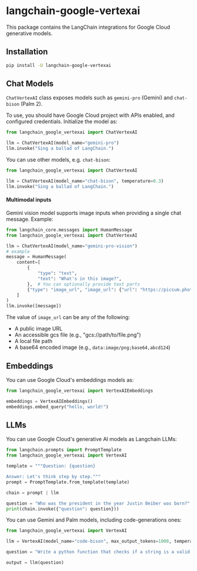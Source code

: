 # langchain-google-vertexai

This package contains the LangChain integrations for Google Cloud generative models.

## Installation

```bash
pip install -U langchain-google-vertexai
```

## Chat Models

`ChatVertexAI` class exposes models such as `gemini-pro` (Gemini) and `chat-bison` (Palm 2).

To use, you should have Google Cloud project with APIs enabled, and configured credentials. Initialize the model as:

```python
from langchain_google_vertexai import ChatVertexAI

llm = ChatVertexAI(model_name="gemini-pro")
llm.invoke("Sing a ballad of LangChain.")
```

You can use other models, e.g. `chat-bison`:
```python
from langchain_google_vertexai import ChatVertexAI

llm = ChatVertexAI(model_name="chat-bison", temperature=0.3)
llm.invoke("Sing a ballad of LangChain.")
```

#### Multimodal inputs

Gemini vision model supports image inputs when providing a single chat message. Example:

```python
from langchain_core.messages import HumanMessage
from langchain_google_vertexai import ChatVertexAI

llm = ChatVertexAI(model_name="gemini-pro-vision")
# example
message = HumanMessage(
    content=[
        {
            "type": "text",
            "text": "What's in this image?",
        },  # You can optionally provide text parts
        {"type": "image_url", "image_url": {"url": "https://picsum.photos/seed/picsum/200/300"}},
    ]
)
llm.invoke([message])
```

The value of `image_url` can be any of the following:

- A public image URL
- An accessible gcs file (e.g., "gcs://path/to/file.png")
- A local file path
- A base64 encoded image (e.g., `data:image/png;base64,abcd124`)


## Embeddings

You can use Google Cloud's embeddings models as:

```python
from langchain_google_vertexai import VertexAIEmbeddings

embeddings = VertexAIEmbeddings()
embeddings.embed_query("hello, world!")
```

## LLMs
You can use Google Cloud's generative AI models as Langchain LLMs:

```python
from langchain.prompts import PromptTemplate
from langchain_google_vertexai import VertexAI

template = """Question: {question}

Answer: Let's think step by step."""
prompt = PromptTemplate.from_template(template)

chain = prompt | llm

question = "Who was the president in the year Justin Beiber was born?"
print(chain.invoke({"question": question}))
```

You can use Gemini and Palm models, including code-generations ones:
```python
from langchain_google_vertexai import VertexAI

llm = VertexAI(model_name="code-bison", max_output_tokens=1000, temperature=0.3)

question = "Write a python function that checks if a string is a valid email address"

output = llm(question)
```
